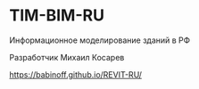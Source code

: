 # TIM-BIM-RU
Информационное моделирование зданий в РФ

Разработчик Михаил Косарев

https://babinoff.github.io/REVIT-RU/
